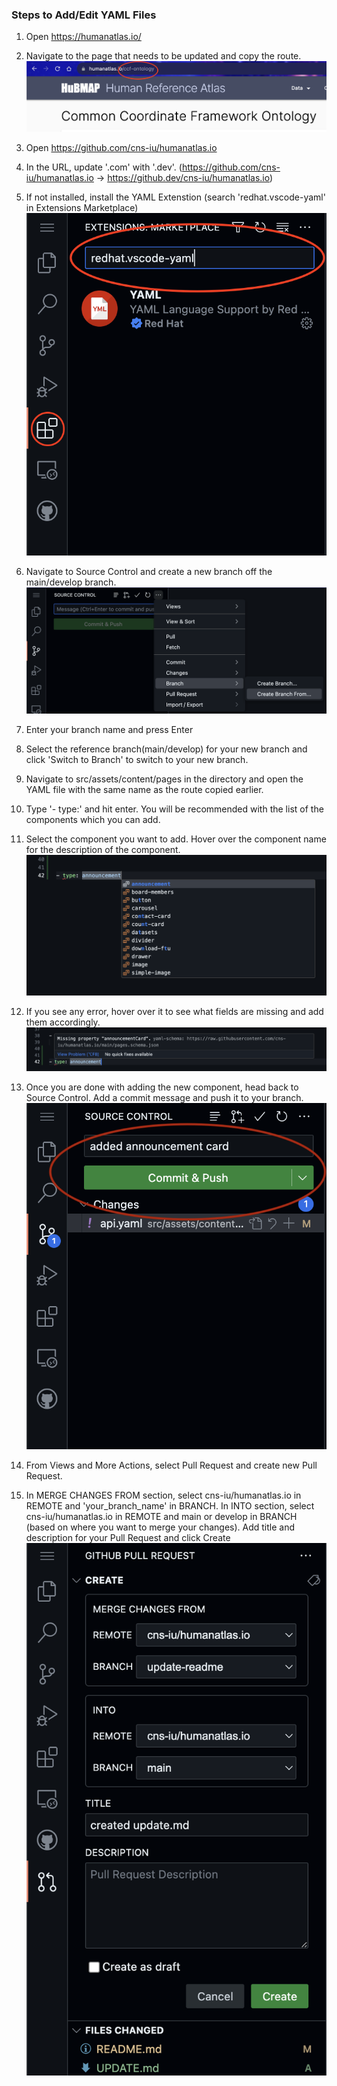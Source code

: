 ### Steps to Add/Edit YAML Files

1. Open https://humanatlas.io/
2. Navigate to the page that needs to be updated and copy the route.
![Route](src/assets/images/routeName.png)

3. Open https://github.com/cns-iu/humanatlas.io

4. In the URL, update '.com' with '.dev'. (https://github.com/cns-iu/humanatlas.io -> https://github.dev/cns-iu/humanatlas.io)

5. If not installed, install the YAML Extenstion (search 'redhat.vscode-yaml' in Extensions Marketplace)
![Extension](src/assets/images/extension.png)

6. Navigate to Source Control and create a new branch off the main/develop branch.
![Create Branch From](src/assets/images/createBranchFrom.png)

7. Enter your branch name and press Enter

8. Select the reference branch(main/develop) for your new branch and click 'Switch to Branch' to switch to your new branch.

9. Navigate to src/assets/content/pages in the directory and open the YAML file with the same name as the route copied earlier.

10. Type '- type:' and hit enter. You will be recommended with the list of the components which you can add.

11. Select the component you want to add. Hover over the component name for the description of the component.
![List of Components](src/assets/images/listOfComponents.png)

12. If you see any error, hover over it to see what fields are missing and add them accordingly.
![Error](src/assets/images/error.png)

13. Once you are done with adding the new component, head back to Source Control. Add a commit message and push it to your branch.
![Commit and Push](src/assets/images/push.png)

14. From Views and More Actions, select Pull Request and create new Pull Request.

15. In MERGE CHANGES FROM section, select cns-iu/humanatlas.io in REMOTE and 'your_branch_name' in BRANCH. In INTO section, select cns-iu/humanatlas.io in REMOTE and main or develop in BRANCH (based on where you want to merge your changes).
Add title and description for your Pull Request and click Create
![New PR](src/assets/images/createPR2.png)

